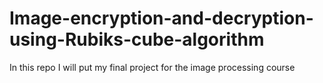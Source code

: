 # Image-encryption-and-decryption-using-Rubiks-cube-algorithm
In this repo I will put my final project for the image processing course
